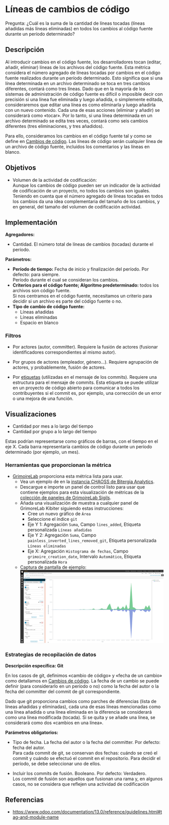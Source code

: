 # Líneas de cambios de código

Pregunta: ¿Cuál es la suma de la cantidad de líneas tocadas (líneas añadidas más líneas eliminadas) en todos los cambios al código fuente durante un período determinado?


## Descripción

Al introducir cambios en el código fuente, los desarrolladores tocan (editar, añadir, eliminar) líneas de los archivos del código fuente. Esta métrica considera el número agregado de líneas tocadas por cambios en el código fuente realizados durante un período determinado. Esto significa que si una línea determinada en un archivo determinado se toca en tres cambios diferentes, contará como tres líneas. Dado que en la mayoría de los sistemas de administración de código fuente es difícil o imposible decir con precisión si una línea fue eliminada y luego añadida, o simplemente editada, consideraremos que editar una línea es como eliminarla y luego añadirla con un nuevo contenido. Cada una de esas acciones (eliminar y añadir) se considerará como «tocar». Por lo tanto, si una línea determinada en un archivo determinado se edita tres veces, contará como seis cambios diferentes (tres eliminaciones, y tres añadidos).

Para ello, consideramos los cambios en el código fuente tal y como se define en [Cambios de código](https://github.com/chaoss/wg-evolution/blob/master/metrics/Code_Changes.md). Las líneas de código serán cualquier línea de un archivo de código fuente, incluidos los comentarios y las líneas en blanco.


## Objetivos

* Volumen de la actividad de codificación:  
  Aunque los cambios de código pueden ser un indicador de la actividad de codificación de un proyecto, no todos los cambios son iguales. Teniendo en cuenta que el número agregado de líneas tocadas en todos los cambios da una idea complementaria del tamaño de los cambios, y en general, del tamaño del volumen de codificación actividad.


## Implementación

**Agregadores:**
* Cantidad. El número total de líneas de cambios (tocadas) durante el período.

**Parámetros:**
* **Período de tiempo:** Fecha de inicio y finalización del período. Por defecto: para siempre.  
  Período durante el cual se consideran los cambios.<br>
* **Criterios para el código fuente; Algoritmo predeterminado:**  todos los archivos son código fuente.  
  Si nos centramos en el código fuente, necesitamos un criterio para decidir si un archivo es parte del código fuente o no.<br>
* **Tipo de cambio de código fuente:**
    - Líneas añadidas
    - Líneas eliminadas
    - Espacio en blanco


### Filtros

* Por actores (autor, committer). Requiere la fusión de actores (fusionar identificadores correspondientes al mismo autor).

* Por grupos de actores (empleador, género...). Requiere agrupación de actores, y probablemente, fusión de actores.

* Por [etiquetas](https://www.odoo.com/documentation/13.0/reference/guidelines.html#tag-and-module-name) (utilizadas en el mensaje de los commits). Requiere una estructura para el mensaje de commits. Esta etiqueta se puede utilizar en un proyecto de código abierto para comunicar a todos los contribuyentes si el commit es, por ejemplo, una corrección de un error o una mejora de una función.

## Visualizaciones

* Cantidad por mes a lo largo del tiempo
* Cantidad por grupo a lo largo del tiempo

Estas podrían representarse como gráficos de barras, con el tiempo en el eje X. Cada barra representaría cambios de código durante un período determinado (por ejemplo, un mes).


### Herramientas que proporcionan la métrica

* [GrimoireLab](https://chaoss.github.io/grimoirelab) proporciona esta métrica lista para usar.
  - Vea un ejemplo de en la [instancia CHAOSS de Bitergia Analytics](https://chaoss.biterg.io/app/kibana#/dashboard/f13af0e0-18e5-11e9-ba47-d5cbef43f8d3).
  - Descargue e importe un panel de control listo para usar que contiene ejemplos para esta visualización de métricas de la [colección de paneles de GrimoireLab Sigils](https://chaoss.github.io/grimoirelab-sigils/chaoss-gmd-cde/lines_of_code_changed/).
  - Añada una visualización de muestra a cualquier panel de GrimoreLab Kibiter siguiendo estas instrucciones:
    * Cree un nuevo gráfico de `Área`
    * Seleccione el índice `git`
    * Eje Y 1: Agregación `Suma`, Campo `lines_added`, Etiqueta personalizada `Líneas añadidas`
    * Eje Y 2: Agregación `Suma`, Campo `painless_inverted_lines_removed_git`, Etiqueta personalizada `Líneas eliminadas`
    * Eje X: Agregación `Histograma de fechas`, Campo `grimoire_creation_date`, Intervalo `Automático`, Etiqueta personalizada `Hora`
  - Captura de pantalla de ejemplo: ![Captura de pantalla de GrimoireLab de la métrica Code_Changes_Lines](images/code-changes-lines_grimoirelab.png)


### Estrategias de recopilación de datos

**Descripción específica: Git**

En los casos de git, definimos «cambio de código» y «fecha de un cambio» como detallamos en [Cambios de código](https://github.com/chaoss/wg-evolution/blob/master/metrics/Code_Changes.md). La fecha de un cambio se puede definir (para considerarlo en un período o no) como la fecha del autor o la fecha del committer del commit de git correspondiente.

Dado que git proporciona cambios como parches de diferencias (lista de líneas añadidas y eliminadas), cada una de esas líneas mencionadas como una línea añadida o una línea eliminada en la diferencia se considerará como una línea modificada (tocada). Si se quita y se añade una línea, se considerará como dos «cambios en una línea».

__Parámetros obligatorios:__

* Tipo de fecha. La fecha del autor o la fecha del committer. Por defecto: fecha del autor.  
  Para cada commit de git, se conservan dos fechas: cuándo se creó el commit y cuándo se efectuó el commit en el repositorio. Para decidir el período, se debe seleccionar uno de ellos.<br>

* Incluir los commits de fusión. Booleano. Por defecto: Verdadero.  
  Los commit de fusión son aquellos que fusionan una rama y, en algunos casos, no se considera que reflejen una actividad de codificación

## Referencias

* https://www.odoo.com/documentation/13.0/reference/guidelines.html#tag-and-module-name

